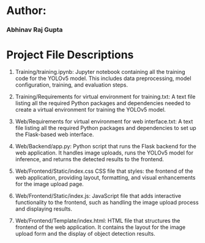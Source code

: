 # Author:
### Abhinav Raj Gupta


# Project File Descriptions

1. Training/training.ipynb:
Jupyter notebook containing all the training code for the YOLOv5 model. This includes data preprocessing, model configuration, training, and evaluation steps.
  
2. Training/Requirements for virtual environment for training.txt:
A text file listing all the required Python packages and dependencies needed to create a virtual environment for training the YOLOv5 model.
  
3. Web/Requirements for virtual environment for web interface.txt:
A text file listing all the required Python packages and dependencies to set up the Flask-based web interface.
  
4. Web/Backend/app.py:
Python script that runs the Flask backend for the web application. It handles image uploads, runs the YOLOv5 model for inference, and returns the detected results to the frontend.
  
5. Web/Frontend/Static/index.css
CSS file that styles: the frontend of the web application, providing layout, formatting, and visual enhancements for the image upload page.

6. Web/Frontend/Static/index.js:
JavaScript file that adds interactive functionality to the frontend, such as handling the image upload process and displaying results.
  
7. Web/Frontend/Template/index.html:
HTML file that structures the frontend of the web application. It contains the layout for the image upload form and the display of object detection results.
